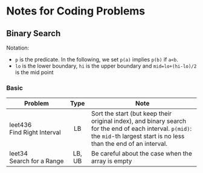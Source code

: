 # Notes for Coding Problems
## Binary Search
Notation:
- `p` is the predicate. In the following, we set `p(a)` implies `p(b)` if `a<b`.
- `lo` is the lower boundary, `hi` is the upper boundary and `mid=lo+(hi-lo)/2` is the mid point
### Basic
|Problem |Type|Note|
|--|:--:|--|
| leet436<br>Find&nbsp;Right&nbsp;Interval | LB | Sort the start (but keep their original index), and binary search for the end of each interval. `p(mid)`: the `mid`-th largest start is no less than the end of an interval.|
|leet34<br>Search&nbsp;for&nbsp;a&nbsp;Range|LB, UB|Be careful about the case when the array is empty|

